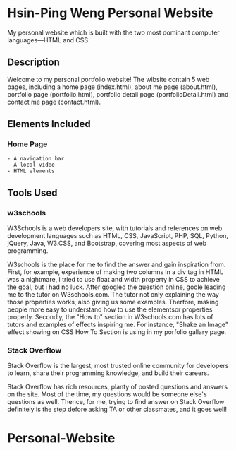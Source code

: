 # Hsin-Ping Weng Personal Website  

My personal website which is built with the two most dominant computer languages—HTML and CSS.

## Description

Welcome to my personal portfolio website! The wibsite contain 5 web pages, including a home page (index.html), about me page (about.html), portfolio page (portfolio.html), portfolio detail page (portfolioDetail.html) and contact me page (contact.html).

## Elements Included

### Home Page 
    - A navigation bar
    - A local video
    - HTML elements 
    



## Tools Used

### w3schools

W3Schools is a web developers site, with tutorials and references on web development languages such as HTML, CSS, JavaScript, PHP, SQL, Python, jQuery, Java, W3.CSS, and Bootstrap, covering most aspects of web programming. 

W3schools is the place for me to find the answer and gain inspiration from. First, for example, experience of making two columns in a div tag in HTML was a nightmare, i tried to use float and width property in CSS to achieve the goal, but i had no luck. After googled the question online, goole leading me to the tutor on W3schools.com. The tutor not only explaining the way those properties works, also giving us some examples. Therfore, making people more easy to understand how to use the elementsor properties properly. Secondly, the "How to" section in W3schools.com has lots of tutors and examples of effects inspiring me. For instance, "Shake an Image" effect showing on CSS How To Section is using in my porfolio gallary page.

### Stack Overflow

Stack Overflow is the largest, most trusted online community for developers to learn, share​ ​their programming ​knowledge, and build their careers.

Stack Overflow has rich resources, planty of posted questions and answers on the site. Most of the time, my questions would be someone else's questions as well. Thence, for me, trying to find answer on Stack Overflow definitely is the step defore asking TA or other classmates, and it goes well!


# Personal-Website
